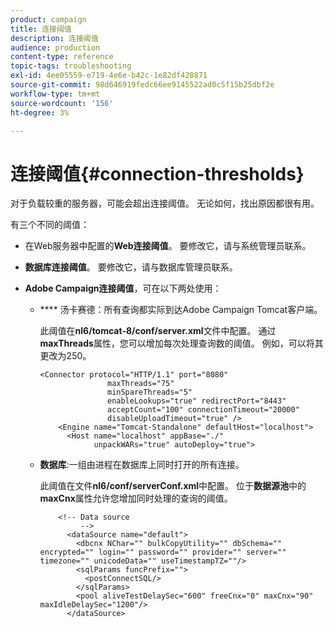 ```yaml
---
product: campaign
title: 连接阈值
description: 连接阈值
audience: production
content-type: reference
topic-tags: troubleshooting
exl-id: 4ee05559-e719-4e6e-b42c-1e82df428871
source-git-commit: 98d646919fedc66ee9145522ad0c5f15b25dbf2e
workflow-type: tm+mt
source-wordcount: '156'
ht-degree: 3%

---
```


# 连接阈值{#connection-thresholds}

对于负载较重的服务器，可能会超出连接阈值。 无论如何，找出原因都很有用。

有三个不同的阈值：

* 在Web服务器中配置的&#x200B;**Web连接阈值**。 要修改它，请与系统管理员联系。

* **数据库连接阈值**。 要修改它，请与数据库管理员联系。

* **Adobe Campaign连接阈值**，可在以下两处使用：

   * **** 汤卡赛德：所有查询都实际到达Adobe Campaign Tomcat客户端。

      此阈值在&#x200B;**nl6/tomcat-8/conf/server.xml**&#x200B;文件中配置。 通过&#x200B;**maxThreads**&#x200B;属性，您可以增加每次处理查询数的阈值。 例如，可以将其更改为250。

      ```
      <Connector protocol="HTTP/1.1" port="8080"
                     maxThreads="75"
                     minSpareThreads="5"
                     enableLookups="true" redirectPort="8443"
                     acceptCount="100" connectionTimeout="20000"
                     disableUploadTimeout="true" />
          <Engine name="Tomcat-Standalone" defaultHost="localhost">
            <Host name="localhost" appBase="./"
                  unpackWARs="true" autoDeploy="true">
      ```

   * **数据库**:一组由进程在数据库上同时打开的所有连接。

      此阈值在文件&#x200B;**nl6/conf/serverConf.xml**&#x200B;中配置。 位于&#x200B;**数据源池**&#x200B;中的&#x200B;**maxCnx**&#x200B;属性允许您增加同时处理的查询的阈值。

      ```
          <!-- Data source
               -->
            <dataSource name="default">
              <dbcnx NChar="" bulkCopyUtility="" dbSchema="" encrypted="" login="" password="" provider="" server="" timezone="" unicodeData="" useTimestampTZ=""/>
              <sqlParams funcPrefix="">
                <postConnectSQL/>
              </sqlParams>
              <pool aliveTestDelaySec="600" freeCnx="0" maxCnx="90" maxIdleDelaySec="1200"/>
            </dataSource>
      ```
